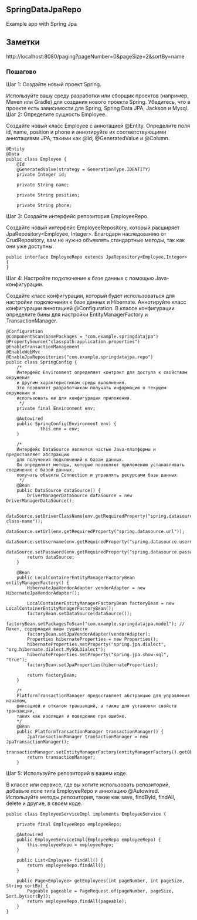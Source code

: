 ## SpringDataJpaRepo
Example app with Spring Jpa

## Заметки

http://localhost:8080/paging?pageNumber=0&pageSize=2&sortBy=name

### Пошагово

Шаг 1: Создайте новый проект Spring.

Используйте вашу среду разработки или сборщик проектов (например, Maven или Gradle) для создания нового проекта Spring.
Убедитесь, что в проекте есть зависимости для Spring, Spring Data JPA, Jackson и Mysql.
Шаг 2: Определите сущность Employee.

Создайте новый класс Employee с аннотацией @Entity.
Определите поля id, name, position и phone и аннотируйте их соответствующими аннотациями JPA, такими как @Id, @GeneratedValue и @Column.

```
@Entity
@Data
public class Employee {
    @Id
    @GeneratedValue(strategy = GenerationType.IDENTITY)
    private Integer id;
  
    private String name;

    private String position;
 
    private String phone;
```

Шаг 3: Создайте интерфейс репозитория EmployeeRepo.

Создайте новый интерфейс EmployeeRepository, который расширяет JpaRepository<Employee, Integer>.
Благодаря наследованию от CrudRepository, вам не нужно объявлять стандартные методы, так как они уже доступны.

```
public interface EmployeeRepo extends JpaRepository<Employee,Integer> {
}
```

Шаг 4: Настройте подключение к базе данных с помощью Java-конфигурации.

Создайте класс конфигурации, который будет использоваться для настройки подключения к базе данных и Hibernate.
Аннотируйте класс конфигурации аннотацией @Configuration.
В классе конфигурации определите бины для настройки EntityManagerFactory и TransactionManager.

```
@Configuration
@ComponentScan(basePackages = "com.example.springdatajpa")
@PropertySource("classpath:application.properties")
@EnableTransactionManagement
@EnableWebMvc
@EnableJpaRepositories("com.example.springdatajpa.repo")
public class SpringConfig {
    /*
    Интерфейс Environment определяет контракт для доступа к свойствам окружения
    и другим характеристикам среды выполнения.
    Это позволяет разработчикам получать информацию о текущем окружении и
    использовать ее для конфигурации приложения.
     */
    private final Environment env;

    @Autowired
    public SpringConfig(Environment env) {
             this.env = env;
    }

    /*
    Интерфейс DataSource является частью Java-платформы и предоставляет абстракцию
    для получения подключений к базам данных.
    Он определяет методы, которые позволяют приложению устанавливать соединение с базой данных,
    получать объекты Connection и управлять ресурсами базы данных.
     */
    @Bean
    public DataSource dataSource() {
        DriverManagerDataSource dataSource = new DriverManagerDataSource();

        dataSource.setDriverClassName(env.getRequiredProperty("spring.datasource.driver-class-name"));
        dataSource.setUrl(env.getRequiredProperty("spring.datasource.url"));
        dataSource.setUsername(env.getRequiredProperty("spring.datasource.username"));
        dataSource.setPassword(env.getRequiredProperty("spring.datasource.password"));
        return dataSource;
    }

    @Bean
    public LocalContainerEntityManagerFactoryBean entityManagerFactory() {
        HibernateJpaVendorAdapter vendorAdapter = new HibernateJpaVendorAdapter();

        LocalContainerEntityManagerFactoryBean factoryBean = new LocalContainerEntityManagerFactoryBean();
        factoryBean.setDataSource(dataSource());
        factoryBean.setPackagesToScan("com.example.springdatajpa.model"); // Пакет, содержащий ваши сущности
        factoryBean.setJpaVendorAdapter(vendorAdapter);
        Properties hibernateProperties = new Properties();
        hibernateProperties.setProperty("spring.jpa.dialect", "org.hibernate.dialect.MySQLDialect");
        hibernateProperties.setProperty("spring.jpa.show-sql", "true");
        factoryBean.setJpaProperties(hibernateProperties);

        return factoryBean;
    }

    /*
    PlatformTransactionManager предоставляет абстракцию для управления началом,
    фиксацией и откатом транзакций, а также для установки свойств транзакции,
    таких как изоляция и поведение при ошибке.
    */
    @Bean
    public PlatformTransactionManager transactionManager() {
        JpaTransactionManager transactionManager = new JpaTransactionManager();
        transactionManager.setEntityManagerFactory(entityManagerFactory().getObject());
        return transactionManager;
    }
```

Шаг 5: Используйте репозиторий в вашем коде.

В классе или сервисе, где вы хотите использовать репозиторий, добавьте поле типа EmployeeRepo и аннотацию @Autowired.
Используйте методы репозитория, такие как save, findById, findAll, delete и другие, в своем коде.

```
public class EmployeeServiceImpl implements EmployeeService {

    private final EmployeeRepo employeeRepo;

    @Autowired
    public EmployeeServiceImpl(EmployeeRepo employeeRepo) {
        this.employeeRepo = employeeRepo;
    }

    public List<Employee> findAll() {
        return employeeRepo.findAll();
    }

    public Page<Employee> getEmployees(int pageNumber, int pageSize, String sortBy) {
        Pageable pageable = PageRequest.of(pageNumber, pageSize, Sort.by(sortBy));
        return employeeRepo.findAll(pageable);
    }
}
```
